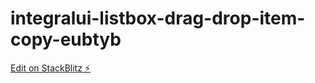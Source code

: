 # integralui-listbox-drag-drop-item-copy-eubtyb

[Edit on StackBlitz ⚡️](https://stackblitz.com/edit/integralui-listbox-drag-drop-item-copy-eubtyb)